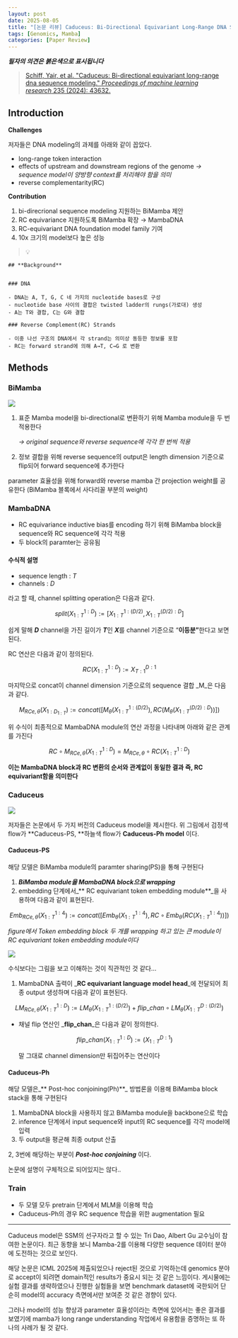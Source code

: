 ```yaml
---
layout: post
date: 2025-08-05
title: "[논문 리뷰] Caduceus: Bi-Directional Equivariant Long-Range DNA Sequence Modeling"
tags: [Genomics, Mamba]
categories: [Paper Review]
---
```


<span class="notion-red">_**필자의 의견은 붉은색으로 표시됩니다**_</span>


> [Schiff, Yair, et al. "Caduceus: Bi-directional equivariant long-range dna sequence modeling." ](https://pmc.ncbi.nlm.nih.gov/articles/PMC12189541/)[_Proceedings of machine learning research_](https://pmc.ncbi.nlm.nih.gov/articles/PMC12189541/)[ 235 (2024): 43632.](https://pmc.ncbi.nlm.nih.gov/articles/PMC12189541/)



## Introduction


**Challenges**


저자들은 DNA modeling의 과제를 아래와 같이 꼽았다.

- long-range token interaction
- effects of upstream and downstream regions of the genome 
_→ sequence model이 양방향 context를 처리해야 함을 의미_
- reverse complementarity(RC)

**Contribution**

1. bi-direcrional sequence modeling 지원하는 BiMamba 제안
1. RC equivariance 지원하도록 BiMamba 확장 → MambaDNA
1. RC-equivariant DNA foundation model family 기여
1. 10x 크기의 model보다 높은 성능

> 💡 


	## **Background**


	### DNA

	- DNA는 A, T, G, C 네 가지의 nucleotide bases로 구성
	- nucleotide base 사이의 결합은 twisted ladder의 rungs(가로대) 생성
	- A는 T와 결합, C는 G와 결합

	### Reverse Complement(RC) Strands

	- 이중 나선 구조의 DNA에서 각 strand는 의미상 동등한 정보를 포함
	- RC는 forward strand에 의해 A→T, C→G 로 변환


## Methods



### BiMamba


![](https://prod-files-secure.s3.us-west-2.amazonaws.com/542b861c-36a8-4051-84e5-8804b6728dba/2c247d59-7815-4980-99f0-8f0d21f445a7/image.png?X-Amz-Algorithm=AWS4-HMAC-SHA256&X-Amz-Content-Sha256=UNSIGNED-PAYLOAD&X-Amz-Credential=ASIAZI2LB4667IEK7HCC%2F20250903%2Fus-west-2%2Fs3%2Faws4_request&X-Amz-Date=20250903T110119Z&X-Amz-Expires=3600&X-Amz-Security-Token=IQoJb3JpZ2luX2VjENv%2F%2F%2F%2F%2F%2F%2F%2F%2F%2FwEaCXVzLXdlc3QtMiJHMEUCIGoWOcPRNa6PGtgX8s1oC52MbXB8NwjFZc0EyABda%2FdTAiEAynG71nPM3zu4mOxi9%2F78X%2FCLrTFdHUbVlfl%2FBFWhQ0cq%2FwMIRBAAGgw2Mzc0MjMxODM4MDUiDL13%2BwZQ%2B9Wn0%2BDfWircA9Rqwu3Lxg8G38RVpGMDaU4oTMWy%2F3y0VLJpw5nnjSrMC3%2Fya9JRuS8SIowe46Yak03cILE8FAR56DiqF1CQ9h7hBbSXCRtdHDtk1z5nU0WvGXuf1FwjIaC0YhcYixQko%2FnejLbbSiWObtug7pxfgrdD9Dff8%2FyN4RjwNgPUBlcznlny7Q1pKNQbsphDDcFmqR8ZtQEor4s7hVkH6dlXIMQ%2BeYn1O1fXELM0n9mfbzjTGzuYIh6EsAEpb3%2B%2FEdlVjZSVVdXkFK7Fqcz5LelhtPCOCSO9ZB9E7VTORp9yDdKCdb1J3vyZ5AjFxr51s%2FLWowkPRzXbfkH3WSOgqVDWHqFfXVBIJTxnIcoDgkqU4vT2l7pm7nLZOSVq6xUU482xW4hKBTpOEzE%2BCf5QO%2FxQmL5eI2lUv1U1KUy%2Bs0pXBA84Ebvlf6bfGRq8kf6%2FsHo8qovin6nUvylggMtsZCTh72RuUMjfJr6RAqjFzOtmmc3b4B2LsB%2FZpDEQOHg0MS4tl5QxOAG77%2BHF%2FMNW41uL317BqNe0o9UYV8H3FsqsJ4CDSgRb%2F%2BBvoHtuIglcdI%2F52tDatShsAbvoFBj%2FMD3Nbdvq1wulRKGhFw1Fx4ZENXFBpfszsx1%2BgBJiGaKaMNGx4MUGOqUBdslj1v5uCWmLfYNxDjtkr47PHrh6kV%2FOHGYAkJm3RYaVlD6i0%2Bd3nEWQLicJSU99pAnLAh1U2L6CuY%2BSsXPzytuqCB0q2c%2Bxkdmpbz9qvNsmdwxnmORWAeeSlHUhR4jHyqr4L0EXJfk91fWBEeDjqASKVVtlPEK6zcuFt%2BHpvpX8dewayn4P%2BHnxWuklXamAhsWqRJltjOyZDE70wtaWN%2FqkyHdb&X-Amz-Signature=ee2acf9f85e5360741dd9b8ad1dbedb88fc812381b2e2df863ce8606108ffe9d&X-Amz-SignedHeaders=host&x-amz-checksum-mode=ENABLED&x-id=GetObject)

1. 표준 Mamba model을 bi-directional로 변환하기 위해 Mamba module을 두 번 적용한다

	_→ original sequence와 reverse sequence에 각각 한 번씩 적용_

1. 정보 결합을 위해 reverse sequence의 output은 length dimension 기준으로 flip되어 forward sequence에 추가한다

parameter 효율성을 위해 forward와 reverse mamba 간 projection weight를 공유한다 (BiMamba 블록에서 사다리꼴 부분의 weight)



### MambaDNA

- RC equivariance inductive bias를 encoding 하기 위해 BiMamba block을 sequence와 RC sequence에 각각 적용
- 두 block의 paramter는 공유됨


#### 수식적 설명

- sequence length : _T_
- channels : _D_

라고 할 때,  channel splitting operation은 다음과 같다.


$$
split(X^{1:D}_{1:T}):=[X^{1:(D/2)}_{1:T},X^{(D/2):D}_{1:T}]
$$


<span class="notion-red">쉽게 말해 </span><span class="notion-red">_**D**_</span><span class="notion-red"> channel을 가진 길이가 </span><span class="notion-red">_**T**_</span><span class="notion-red">인 </span><span class="notion-red">_**X**_</span><span class="notion-red">를 channel 기준으로 “</span><span class="notion-red">**이등분”**</span><span class="notion-red">한다고 보면 된다.</span>


RC 연산은 다음과 같이 정의된다.


$$
RC(X^{1:D}_{1:T}):=X^{D:1}_{T:1}
$$


마지막으로 concat이 channel dimension 기준으로의 sequence 결합 _M_은 다음과 같다.


$$
M_{RCe,\theta}(X_{1:D_{1:T}}):=concat([M_{\theta}(X^{1:(D/2)}_{1:T}),RC(M_{\theta}(X^{(D/2):D}_{1:T}))])
$$


위 수식이 최종적으로 MambaDNA module의 연산 과정을 나타내며 아래와 같은 관계를 가진다


$$
RC\circ M_{RCe,\theta}(X^{1:D}_{1:T}) = M_{RCe,\theta} \circ RC(X^{1:D}_{1:T})
$$


**이는 MambaDNA block과 RC 변환의 순서와 관계없이 동일한 결과 즉, RC equivariant함을 의미한다**



### Caduceus


![](https://prod-files-secure.s3.us-west-2.amazonaws.com/542b861c-36a8-4051-84e5-8804b6728dba/f94a60d7-8145-473b-aef9-7c68d3ec604a/image.png?X-Amz-Algorithm=AWS4-HMAC-SHA256&X-Amz-Content-Sha256=UNSIGNED-PAYLOAD&X-Amz-Credential=ASIAZI2LB4667IEK7HCC%2F20250903%2Fus-west-2%2Fs3%2Faws4_request&X-Amz-Date=20250903T110119Z&X-Amz-Expires=3600&X-Amz-Security-Token=IQoJb3JpZ2luX2VjENv%2F%2F%2F%2F%2F%2F%2F%2F%2F%2FwEaCXVzLXdlc3QtMiJHMEUCIGoWOcPRNa6PGtgX8s1oC52MbXB8NwjFZc0EyABda%2FdTAiEAynG71nPM3zu4mOxi9%2F78X%2FCLrTFdHUbVlfl%2FBFWhQ0cq%2FwMIRBAAGgw2Mzc0MjMxODM4MDUiDL13%2BwZQ%2B9Wn0%2BDfWircA9Rqwu3Lxg8G38RVpGMDaU4oTMWy%2F3y0VLJpw5nnjSrMC3%2Fya9JRuS8SIowe46Yak03cILE8FAR56DiqF1CQ9h7hBbSXCRtdHDtk1z5nU0WvGXuf1FwjIaC0YhcYixQko%2FnejLbbSiWObtug7pxfgrdD9Dff8%2FyN4RjwNgPUBlcznlny7Q1pKNQbsphDDcFmqR8ZtQEor4s7hVkH6dlXIMQ%2BeYn1O1fXELM0n9mfbzjTGzuYIh6EsAEpb3%2B%2FEdlVjZSVVdXkFK7Fqcz5LelhtPCOCSO9ZB9E7VTORp9yDdKCdb1J3vyZ5AjFxr51s%2FLWowkPRzXbfkH3WSOgqVDWHqFfXVBIJTxnIcoDgkqU4vT2l7pm7nLZOSVq6xUU482xW4hKBTpOEzE%2BCf5QO%2FxQmL5eI2lUv1U1KUy%2Bs0pXBA84Ebvlf6bfGRq8kf6%2FsHo8qovin6nUvylggMtsZCTh72RuUMjfJr6RAqjFzOtmmc3b4B2LsB%2FZpDEQOHg0MS4tl5QxOAG77%2BHF%2FMNW41uL317BqNe0o9UYV8H3FsqsJ4CDSgRb%2F%2BBvoHtuIglcdI%2F52tDatShsAbvoFBj%2FMD3Nbdvq1wulRKGhFw1Fx4ZENXFBpfszsx1%2BgBJiGaKaMNGx4MUGOqUBdslj1v5uCWmLfYNxDjtkr47PHrh6kV%2FOHGYAkJm3RYaVlD6i0%2Bd3nEWQLicJSU99pAnLAh1U2L6CuY%2BSsXPzytuqCB0q2c%2Bxkdmpbz9qvNsmdwxnmORWAeeSlHUhR4jHyqr4L0EXJfk91fWBEeDjqASKVVtlPEK6zcuFt%2BHpvpX8dewayn4P%2BHnxWuklXamAhsWqRJltjOyZDE70wtaWN%2FqkyHdb&X-Amz-Signature=85354f0a9ee5a1284546ba022dfb4ce91117ffba645476b1bb1325a4229a4025&X-Amz-SignedHeaders=host&x-amz-checksum-mode=ENABLED&x-id=GetObject)


저자들은 논문에서 두 가지 버전의 Caduceus model을 제시한다. 위 그림에서 검정색 flow가 **Caduceus-PS, **하늘색 flow가 **Caduceus-Ph model** 이다.



#### Caduceus-PS


해당 모델은 BiMamba module의 paramter sharing(PS)을 통해 구현된다

1. _**BiMamba module을 MambaDNA block으로 wrapping**_
1. embedding 단계에서_** RC equivariant token embedding module**_을 사용하며 다음과 같이 표현된다.

$$
Emb_{RCe,\theta}(X^{1:4}_{1:T}):=concat([Emb_{\theta}(X^{1:4}_{1:T}),RC \circ Emb_{\theta}(RC(X^{1:4}_{1:T}))])
$$


_figure에서 Token embedding block 두 개를 wrapping 하고 있는 큰 module이 RC equivariant token embedding module이다_


![](https://prod-files-secure.s3.us-west-2.amazonaws.com/542b861c-36a8-4051-84e5-8804b6728dba/b175e4da-71eb-4e91-8c23-a06dabe673c9/image.png?X-Amz-Algorithm=AWS4-HMAC-SHA256&X-Amz-Content-Sha256=UNSIGNED-PAYLOAD&X-Amz-Credential=ASIAZI2LB4667IEK7HCC%2F20250903%2Fus-west-2%2Fs3%2Faws4_request&X-Amz-Date=20250903T110120Z&X-Amz-Expires=3600&X-Amz-Security-Token=IQoJb3JpZ2luX2VjENv%2F%2F%2F%2F%2F%2F%2F%2F%2F%2FwEaCXVzLXdlc3QtMiJHMEUCIGoWOcPRNa6PGtgX8s1oC52MbXB8NwjFZc0EyABda%2FdTAiEAynG71nPM3zu4mOxi9%2F78X%2FCLrTFdHUbVlfl%2FBFWhQ0cq%2FwMIRBAAGgw2Mzc0MjMxODM4MDUiDL13%2BwZQ%2B9Wn0%2BDfWircA9Rqwu3Lxg8G38RVpGMDaU4oTMWy%2F3y0VLJpw5nnjSrMC3%2Fya9JRuS8SIowe46Yak03cILE8FAR56DiqF1CQ9h7hBbSXCRtdHDtk1z5nU0WvGXuf1FwjIaC0YhcYixQko%2FnejLbbSiWObtug7pxfgrdD9Dff8%2FyN4RjwNgPUBlcznlny7Q1pKNQbsphDDcFmqR8ZtQEor4s7hVkH6dlXIMQ%2BeYn1O1fXELM0n9mfbzjTGzuYIh6EsAEpb3%2B%2FEdlVjZSVVdXkFK7Fqcz5LelhtPCOCSO9ZB9E7VTORp9yDdKCdb1J3vyZ5AjFxr51s%2FLWowkPRzXbfkH3WSOgqVDWHqFfXVBIJTxnIcoDgkqU4vT2l7pm7nLZOSVq6xUU482xW4hKBTpOEzE%2BCf5QO%2FxQmL5eI2lUv1U1KUy%2Bs0pXBA84Ebvlf6bfGRq8kf6%2FsHo8qovin6nUvylggMtsZCTh72RuUMjfJr6RAqjFzOtmmc3b4B2LsB%2FZpDEQOHg0MS4tl5QxOAG77%2BHF%2FMNW41uL317BqNe0o9UYV8H3FsqsJ4CDSgRb%2F%2BBvoHtuIglcdI%2F52tDatShsAbvoFBj%2FMD3Nbdvq1wulRKGhFw1Fx4ZENXFBpfszsx1%2BgBJiGaKaMNGx4MUGOqUBdslj1v5uCWmLfYNxDjtkr47PHrh6kV%2FOHGYAkJm3RYaVlD6i0%2Bd3nEWQLicJSU99pAnLAh1U2L6CuY%2BSsXPzytuqCB0q2c%2Bxkdmpbz9qvNsmdwxnmORWAeeSlHUhR4jHyqr4L0EXJfk91fWBEeDjqASKVVtlPEK6zcuFt%2BHpvpX8dewayn4P%2BHnxWuklXamAhsWqRJltjOyZDE70wtaWN%2FqkyHdb&X-Amz-Signature=77b8a293d93e4eafcdb42bf627d9d295fa732cc9a892f6a252ea5373984d24bf&X-Amz-SignedHeaders=host&x-amz-checksum-mode=ENABLED&x-id=GetObject)


<span class="notion-red">수식보다는 그림을 보고 이해하는 것이 직관적인 것 같다…</span>

1. MambaDNA 출력이 _**RC equivariant language model head**_에 전달되어 최종 output 생성하며 다음과 같이 표현된다.

$$
LM_{RCe,\theta}(X^{1:D}_{1:T}):= LM_{\theta}(X^{1:(D/2)}_{1:T})+flip\_chan\circ LM_{\theta}(X^{D:(D/2)}_{1:T})
$$

- 채널 flip 연산인 _**flip\_chan**_은 다음과 같이 정의한다.

	$$
	flip\_chan(X^{1:D}_{1:T}):=(X^{D:1}_{1:T})
	$$


	말 그대로 channel dimension만 뒤집어주는 연산이다



#### Caduceus-Ph


해당 모델은_** Post-hoc conjoining(Ph)**_ 방법론을 이용해 BiMamba block stack을 통해 구현된다

1. MambaDNA block을 사용하지 않고 BiMamba module을 backbone으로 학습
1. inference 단계에서 input sequence와 input의 RC sequence를 각각 model에 입력
1. 두 output을 평균해 최종 output 산출

2, 3번에 해당하는 부분이 _**Post-hoc conjoining**_ 이다.


<span class="notion-red">논문에 설명이 구체적으로 되어있지는 않다..</span>



### Train

- 두 모델 모두 pretrain 단계에서 MLM을 이용해 학습
- Caduceus-Ph의 경우 RC sequence 학습을 위한 augmentation 필요

---


<span class="notion-red">Caduceus model은 SSM의 선구자라고 할 수 있는 Tri Dao, Albert Gu 교수님이 참여한 논문이다. 최근 동향을 보니 Mamba-2를 이용해 다양한 sequence 데이터 분야에 도전하는 것으로 보인다.</span>


<span class="notion-red">해당 논문은 ICML 2025에 제출되었으나 reject된 것으로 기억하는데 genomics 분야로 accept이 되려면 domain적인 results가 중요시 되는 것 같은 느낌이다. 게시물에는 실험 결과를 생략하였으나 진행한 실험들을 보면 benchmark dataset에 국한되어 단순히 model의 accuracy 측면에서만 보여준 것 같은 경향이 있다.</span>


<span class="notion-red">그러나 model의 성능 향상과 parameter 효율성이라는 측면에 있어서는 좋은 결과를 보였기에 mamba가 long range understanding 작업에서 유용함을 증명하는 또 하나의 사례가 될 것 같다.</span>

